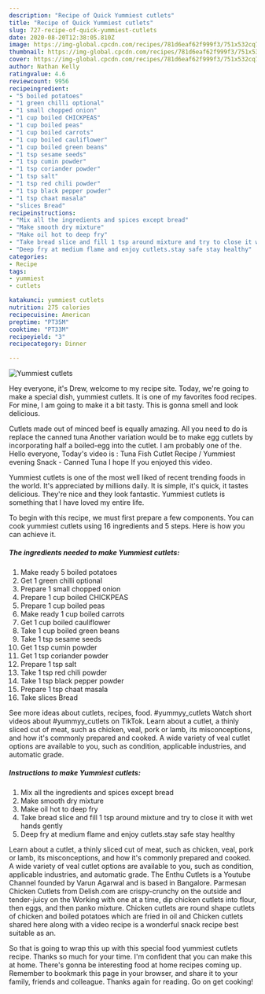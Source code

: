 ```yaml
---
description: "Recipe of Quick Yummiest cutlets"
title: "Recipe of Quick Yummiest cutlets"
slug: 727-recipe-of-quick-yummiest-cutlets
date: 2020-08-20T12:38:05.810Z
image: https://img-global.cpcdn.com/recipes/781d6eaf62f999f3/751x532cq70/yummiest-cutlets-recipe-main-photo.jpg
thumbnail: https://img-global.cpcdn.com/recipes/781d6eaf62f999f3/751x532cq70/yummiest-cutlets-recipe-main-photo.jpg
cover: https://img-global.cpcdn.com/recipes/781d6eaf62f999f3/751x532cq70/yummiest-cutlets-recipe-main-photo.jpg
author: Nathan Kelly
ratingvalue: 4.6
reviewcount: 9956
recipeingredient:
- "5 boiled potatoes"
- "1 green chilli optional"
- "1 small chopped onion"
- "1 cup boiled CHICKPEAS"
- "1 cup boiled peas"
- "1 cup boiled carrots"
- "1 cup boiled cauliflower"
- "1 cup boiled green beans"
- "1 tsp sesame seeds"
- "1 tsp cumin powder"
- "1 tsp coriander powder"
- "1 tsp salt"
- "1 tsp red chili powder"
- "1 tsp black pepper powder"
- "1 tsp chaat masala"
- "slices Bread"
recipeinstructions:
- "Mix all the ingredients and spices except bread"
- "Make smooth dry mixture"
- "Make oil hot to deep fry"
- "Take bread slice and fill 1 tsp around mixture and try to close it with wet hands gently"
- "Deep fry at medium flame and enjoy cutlets.stay safe stay healthy"
categories:
- Recipe
tags:
- yummiest
- cutlets

katakunci: yummiest cutlets 
nutrition: 275 calories
recipecuisine: American
preptime: "PT35M"
cooktime: "PT33M"
recipeyield: "3"
recipecategory: Dinner

---
```



![Yummiest cutlets](https://img-global.cpcdn.com/recipes/781d6eaf62f999f3/751x532cq70/yummiest-cutlets-recipe-main-photo.jpg)

Hey everyone, it's Drew, welcome to my recipe site. Today, we're going to make a special dish, yummiest cutlets. It is one of my favorites food recipes. For mine, I am going to make it a bit tasty. This is gonna smell and look delicious.

Cutlets made out of minced beef is equally amazing. All you need to do is replace the canned tuna Another variation would be to make egg cutlets by incorporating half a boiled-egg into the cutlet. I am probably one of the. Hello everyone, Today&#39;s video is : Tuna Fish Cutlet Recipe / Yummiest evening Snack - Canned Tuna I hope If you enjoyed this video.

Yummiest cutlets is one of the most well liked of recent trending foods in the world. It's appreciated by millions daily. It is simple, it's quick, it tastes delicious. They're nice and they look fantastic. Yummiest cutlets is something that I have loved my entire life.


To begin with this recipe, we must first prepare a few components. You can cook yummiest cutlets using 16 ingredients and 5 steps. Here is how you can achieve it.

<!--inarticleads1-->

##### The ingredients needed to make Yummiest cutlets:

1. Make ready 5 boiled potatoes
1. Get 1 green chilli optional
1. Prepare 1 small chopped onion
1. Prepare 1 cup boiled CHICKPEAS
1. Prepare 1 cup boiled peas
1. Make ready 1 cup boiled carrots
1. Get 1 cup boiled cauliflower
1. Take 1 cup boiled green beans
1. Take 1 tsp sesame seeds
1. Get 1 tsp cumin powder
1. Get 1 tsp coriander powder
1. Prepare 1 tsp salt
1. Take 1 tsp red chili powder
1. Take 1 tsp black pepper powder
1. Prepare 1 tsp chaat masala
1. Take slices Bread


See more ideas about cutlets, recipes, food. #yummyy_cutlets Watch short videos about #yummyy_cutlets on TikTok. Learn about a cutlet, a thinly sliced cut of meat, such as chicken, veal, pork or lamb, its misconceptions, and how it&#39;s commonly prepared and cooked. A wide variety of veal cutlet options are available to you, such as condition, applicable industries, and automatic grade. 

<!--inarticleads2-->

##### Instructions to make Yummiest cutlets:

1. Mix all the ingredients and spices except bread
1. Make smooth dry mixture
1. Make oil hot to deep fry
1. Take bread slice and fill 1 tsp around mixture and try to close it with wet hands gently
1. Deep fry at medium flame and enjoy cutlets.stay safe stay healthy


Learn about a cutlet, a thinly sliced cut of meat, such as chicken, veal, pork or lamb, its misconceptions, and how it&#39;s commonly prepared and cooked. A wide variety of veal cutlet options are available to you, such as condition, applicable industries, and automatic grade. The Enthu Cutlets is a Youtube Channel founded by Varun Agarwal and is based in Bangalore. Parmesan Chicken Cutlets from Delish.com are crispy-crunchy on the outside and tender-juicy on the Working with one at a time, dip chicken cutlets into flour, then eggs, and then panko mixture. Chicken cutlets are round shape cutlets of chicken and boiled potatoes which are fried in oil and Chicken cutlets shared here along with a video recipe is a wonderful snack recipe best suitable as an. 

So that is going to wrap this up with this special food yummiest cutlets recipe. Thanks so much for your time. I'm confident that you can make this at home. There's gonna be interesting food at home recipes coming up. Remember to bookmark this page in your browser, and share it to your family, friends and colleague. Thanks again for reading. Go on get cooking!

